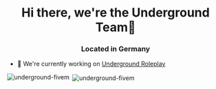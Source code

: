 <h1 align="center">Hi there, we're the Underground Team👋</h1>
<h3 align="center">Located in Germany</h3>



- 🔭 We're currently working on [Underground Roleplay](https://github.com/Underground-FiveM/underground-fivem)

<p><img align="left" src="https://github-readme-stats.vercel.app/api/top-langs?username=underground-fivem&show_icons=true&theme=dark&locale=en&layout=compact" alt="underground-fivem" /></p>

<p>&nbsp;<img align="center" src="https://github-readme-stats.vercel.app/api?username=underground-fivem&show_icons=true&theme=dark&locale=en" alt="underground-fivem" /></p>
